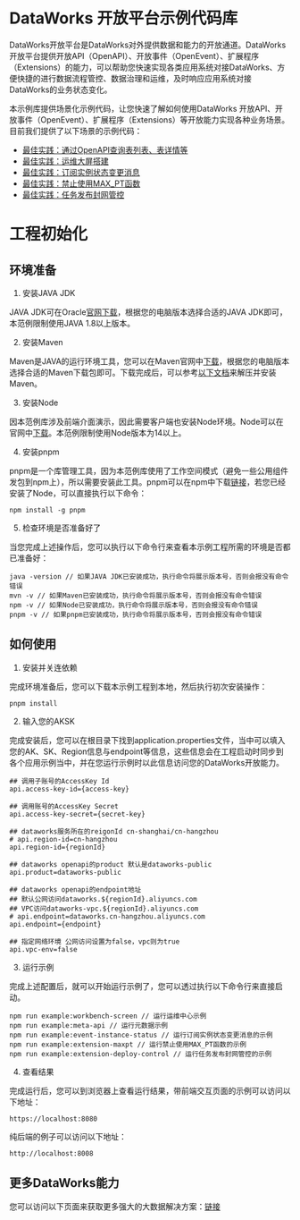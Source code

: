 # DataWorks 开放平台示例代码库

DataWorks开放平台是DataWorks对外提供数据和能力的开放通道。DataWorks开放平台提供开放API（OpenAPI）、开放事件（OpenEvent）、扩展程序（Extensions）的能力，可以帮助您快速实现各类应用系统对接DataWorks、方便快捷的进行数据流程管控、数据治理和运维，及时响应应用系统对接DataWorks的业务状态变化。

本示例库提供场景化示例代码，让您快速了解如何使用DataWorks 开放API、开放事件（OpenEvent）、扩展程序（Extensions）等开放能力实现各种业务场景。目前我们提供了以下场景的示例代码：

* [最佳实践：通过OpenAPI查询表列表、表详情等](examples/meta-api-demo/README.md)
* [最佳实践：运维大屏搭建](examples/workbench-screen-demo/README.md)
* [最佳实践：订阅实例状态变更消息](examples/event-instance-status-demo/README.md)
* [最佳实践：禁止使用MAX_PT函数](examples/extension-maxpt-demo/README.md)
* [最佳实践：任务发布封网管控](examples/extension-deploy-control-demo/README.md)

# 工程初始化

## 环境准备

1. 安装JAVA JDK

JAVA JDK可在Oracle[官网下载](https://www.oracle.com/java/technologies/downloads/)，根据您的电脑版本选择合适的JAVA JDK即可，本范例限制使用JAVA 1.8以上版本。

2. 安装Maven

Maven是JAVA的运行环境工具，您可以在Maven官网中[下载](https://maven.apache.org/download.cgi)，根据您的电脑版本选择合适的Maven下载包即可。下载完成后，可以参考[以下文档](https://maven.apache.org/install.html)来解压并安装Maven。

3. 安装Node

因本范例库涉及前端介面演示，因此需要客户端也安装Node环境。Node可以在官网中[下载](https://nodejs.org/en/)。本范例限制使用Node版本为14以上。

4. 安装pnpm

pnpm是一个库管理工具，因为本范例库使用了工作空间模式（避免一些公用组件发包到npm上），所以需要安装此工具。pnpm可以在npm中下载[链接](https://pnpm.io/installation)，若您已经安装了Node，可以直接执行以下命令：

```shell
npm install -g pnpm
```

5. 检查环境是否准备好了

当您完成上述操作后，您可以执行以下命令行来查看本示例工程所需的环境是否都已准备好：

```shell
java -version // 如果JAVA JDK已安装成功，执行命令将展示版本号，否则会报没有命令错误
mvn -v // 如果Maven已安装成功，执行命令将展示版本号，否则会报没有命令错误
npm -v // 如果Node已安装成功，执行命令将展示版本号，否则会报没有命令错误
pnpm -v // 如果pnpm已安装成功，执行命令将展示版本号，否则会报没有命令错误
```

## 如何使用

1. 安装并关连依赖

完成环境准备后，您可以下载本示例工程到本地，然后执行初次安装操作：

```shell
pnpm install
```

2. 输入您的AKSK

完成安装后，您可以在根目录下找到application.properties文件，当中可以填入您的AK、SK、Region信息与endpoint等信息，这些信息会在工程启动时同步到各个应用示例当中，并在您运行示例时以此信息访问您的DataWorks开放能力。

```text
## 调用子账号的AccessKey Id
api.access-key-id={access-key}

## 调用账号的AccessKey Secret
api.access-key-secret={secret-key}

## dataworks服务所在的reigonId cn-shanghai/cn-hangzhou
# api.region-id=cn-hangzhou
api.region-id={regionId}

## dataworks openapi的product 默认是dataworks-public
api.product=dataworks-public

## dataworks openapi的endpoint地址
## 默认公网访问dataworks.${regionId}.aliyuncs.com
## VPC访问dataworks-vpc.${regionId}.aliyuncs.com
# api.endpoint=dataworks.cn-hangzhou.aliyuncs.com
api.endpoint={endpoint}

## 指定网络环境 公网访问设置为false，vpc则为true
api.vpc-env=false
```

3. 运行示例

完成上述配置后，就可以开始运行示例了，您可以透过执行以下命令行来直接启动。

```shell
npm run example:workbench-screen // 运行运维中心示例
npm run example:meta-api // 运行元数据示例
npm run example:event-instance-status // 运行订阅实例状态变更消息的示例
npm run example:extension-maxpt // 运行禁止使用MAX_PT函数的示例
npm run example:extension-deploy-control // 运行任务发布封网管控的示例
```

4. 查看结果

完成运行后，您可以到浏览器上查看运行结果，带前端交互页面的示例可以访问以下地址：

```shell
https://localhost:8080
```

纯后端的例子可以访问以下地址：

```shell
http://localhost:8008
```

## 更多DataWorks能力

您可以访问以下页面来获取更多强大的大数据解决方案：[链接](https://www.aliyun.com/product/bigdata/ide?spm=5176.19720258.J_3207526240.14.e93976f4fSmZlv&scm=20140722.S_function@@product@@89892._.ID_function@@product@@89892-RL_dataworks-LOC_bar-OR_ser-V_2-P0_0)
